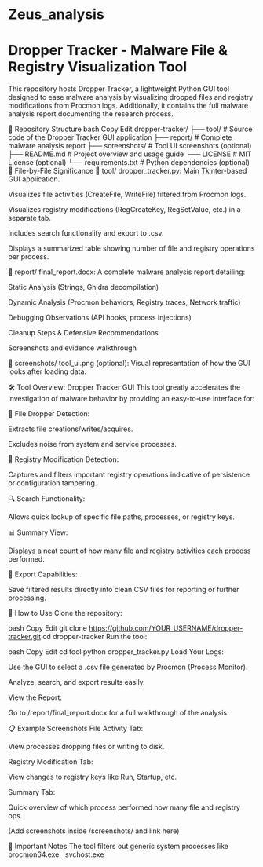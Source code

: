# Zeus_analysis
# Dropper Tracker - Malware File & Registry Visualization Tool
This repository hosts Dropper Tracker, a lightweight Python GUI tool designed to ease malware analysis by visualizing dropped files and registry modifications from Procmon logs.
Additionally, it contains the full malware analysis report documenting the research process.

📁 Repository Structure
bash
Copy
Edit
dropper-tracker/
├── tool/          # Source code of the Dropper Tracker GUI application
├── report/        # Complete malware analysis report
├── screenshots/   # Tool UI screenshots (optional)
├── README.md      # Project overview and usage guide
├── LICENSE        # MIT License (optional)
└── requirements.txt # Python dependencies (optional)
📂 File-by-File Significance
🧰 tool/
dropper_tracker.py:
Main Tkinter-based GUI application.

Visualizes file activities (CreateFile, WriteFile) filtered from Procmon logs.

Visualizes registry modifications (RegCreateKey, RegSetValue, etc.) in a separate tab.

Includes search functionality and export to .csv.

Displays a summarized table showing number of file and registry operations per process.

📄 report/
final_report.docx:
A complete malware analysis report detailing:

Static Analysis (Strings, Ghidra decompilation)

Dynamic Analysis (Procmon behaviors, Registry traces, Network traffic)

Debugging Observations (API hooks, process injections)

Cleanup Steps & Defensive Recommendations

Screenshots and evidence walkthrough

📸 screenshots/
tool_ui.png (optional): Visual representation of how the GUI looks after loading data.

🛠️ Tool Overview: Dropper Tracker GUI
This tool greatly accelerates the investigation of malware behavior by providing an easy-to-use interface for:

📂 File Dropper Detection:

Extracts file creations/writes/acquires.

Excludes noise from system and service processes.

📝 Registry Modification Detection:

Captures and filters important registry operations indicative of persistence or configuration tampering.

🔍 Search Functionality:

Allows quick lookup of specific file paths, processes, or registry keys.

📊 Summary View:

Displays a neat count of how many file and registry activities each process performed.

💾 Export Capabilities:

Save filtered results directly into clean CSV files for reporting or further processing.

🚀 How to Use
Clone the repository:

bash
Copy
Edit
git clone https://github.com/YOUR_USERNAME/dropper-tracker.git
cd dropper-tracker
Run the tool:

bash
Copy
Edit
cd tool
python dropper_tracker.py
Load Your Logs:

Use the GUI to select a .csv file generated by Procmon (Process Monitor).

Analyze, search, and export results easily.

View the Report:

Go to /report/final_report.docx for a full walkthrough of the analysis.

📋 Example Screenshots
File Activity Tab:

View processes dropping files or writing to disk.

Registry Modification Tab:

View changes to registry keys like Run, Startup, etc.

Summary Tab:

Quick overview of which process performed how many file and registry ops.

(Add screenshots inside /screenshots/ and link here)

📌 Important Notes
The tool filters out generic system processes like procmon64.exe, `svchost.exe
